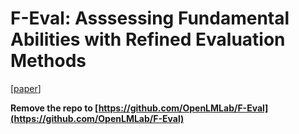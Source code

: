 # F-Eval: Asssessing Fundamental Abilities with Refined Evaluation Methods

[[paper](https://arxiv.org/abs/2401.14869)]

**Remove the repo to [https://github.com/OpenLMLab/F-Eval](https://github.com/OpenLMLab/F-Eval)**
